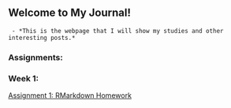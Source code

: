 ## Welcome to My Journal!

``` - *This is the webpage that I will show my studies and other interesting posts.*```

### Assignments:

### Week 1:

[Assignment 1: RMarkdown Homework](Assignment_1.html)
